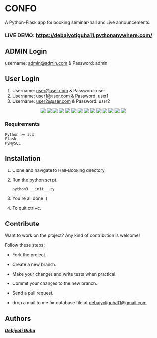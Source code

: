 # CONFO
A Python-Flask app for booking seminar-hall and Live announcements. 

### LIVE DEMO: https://debajyotiguha11.pythonanywhere.com/ 

## ADMIN Login
username: admin@admin.com & Password: admin

## User Login
1. Username: user@user.com & Password: user
2. Username: user1@user.com & Password: user1
3. Username: user2@user.com & Password: user2


<p align="center">
  <img src="https://github.com/debajyotiguha11/Hall-Booking/blob/master/img/pic1.png" >
  <img src="https://github.com/debajyotiguha11/Hall-Booking/blob/master/img/pic13.png" >
  <img src="https://github.com/debajyotiguha11/Hall-Booking/blob/master/img/pic2.png" >
  <img src="https://github.com/debajyotiguha11/Hall-Booking/blob/master/img/pic3.png" >
  <img src="https://github.com/debajyotiguha11/Hall-Booking/blob/master/img/pic4.png" >
  <img src="https://github.com/debajyotiguha11/Hall-Booking/blob/master/img/pic5.png" >
  <img src="https://github.com/debajyotiguha11/Hall-Booking/blob/master/img/pic6.png" >
  <img src="https://github.com/debajyotiguha11/Hall-Booking/blob/master/img/pic7.png" >
  <img src="https://github.com/debajyotiguha11/Hall-Booking/blob/master/img/pic14.png" >
  <img src="https://github.com/debajyotiguha11/Hall-Booking/blob/master/img/pic8.png" >
  <img src="https://github.com/debajyotiguha11/Hall-Booking/blob/master/img/pic9.png" >
  <img src="https://github.com/debajyotiguha11/Hall-Booking/blob/master/img/pic10.png" >
  <img src="https://github.com/debajyotiguha11/Hall-Booking/blob/master/img/pic11.png" >
  <img src="https://github.com/debajyotiguha11/Hall-Booking/blob/master/img/pic12.png" >

</p>

### Requirements
    Python >= 3.x
    Flask
    PyMySQL

## Installation

1. Clone and navigate to Hall-Booking directory.

2. Run the python script.
    ```bash
    python3 __init__.py
    ```
3. You're all done :)
4. To quit ctrl+c.

## Contribute

Want to work on the project? Any kind of contribution is welcome!

Follow these steps:
- Fork the project.
- Create a new branch.
- Make your changes and write tests when practical.
- Commit your changes to the new branch.
- Send a pull request.

- drop a mail to me for database file at debajyotiguha11@gmail.com
## Authors

***[Debjyoti Guha](https://github.com/debajyotiguha11/)***

